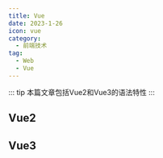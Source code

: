 ```yaml
---
title: Vue
date: 2023-1-26
icon: vue
category:
  - 前端技术
tag:
  - Web
  - Vue
---
```


::: tip 本篇文章包括Vue2和Vue3的语法特性
:::

## Vue2



## Vue3